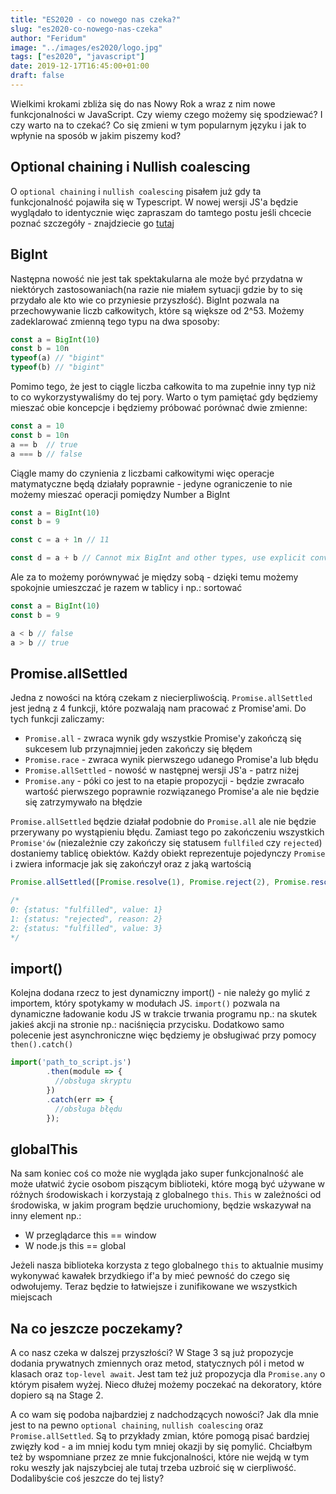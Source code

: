 ```yaml
---
title: "ES2020 - co nowego nas czeka?"
slug: "es2020-co-nowego-nas-czeka"
author: "Feridum"
image: "../images/es2020/logo.jpg"
tags: ["es2020", "javascript"]
date: 2019-12-17T16:45:00+01:00
draft: false
---
```


Wielkimi krokami zbliża się do nas Nowy Rok a wraz z nim nowe funkcjonalności w JavaScript. Czy wiemy czego możemy się spodziewać? I czy warto na to czekać? Co się zmieni w tym popularnym języku i jak to wpłynie na sposób w jakim piszemy kod?

<!--more-->

## Optional chaining i Nullish coalescing

O `optional chaining` i `nullish coalescing` pisałem już gdy ta funkcjonalność pojawiła się w Typescript. W nowej wersji JS'a będzie wyglądało to identycznie więc zapraszam do tamtego postu jeśli chcecie poznać szczegóły - znajdziecie go [tutaj](/post/optional-chaining-nullish-coalescing)

## BigInt

Następna nowość nie jest tak spektakularna ale może być przydatna w niektórych zastosowaniach(na razie nie miałem sytuacji gdzie by to się przydało ale kto wie co przyniesie przyszłość). BigInt pozwala na przechowywanie liczb całkowitych, które są większe od 2^53. Możemy zadeklarować zmienną tego typu na dwa sposoby:

```js
const a = BigInt(10)
const b = 10n
typeof(a) // "bigint"
typeof(b) // "bigint"
```

Pomimo tego, że jest to ciągle liczba całkowita to ma zupełnie inny typ niż to co wykorzystywaliśmy do tej pory. Warto o tym pamiętać gdy będziemy mieszać obie koncepcje i będziemy próbować porównać dwie zmienne:

```js
const a = 10
const b = 10n
a == b  // true
a === b // false
```

Ciągle mamy do czynienia z liczbami całkowitymi więc operacje matymatyczne będą działały poprawnie - jedyne ograniczenie to nie możemy mieszać operacji pomiędzy Number a BigInt


```js
const a = BigInt(10)
const b = 9

const c = a + 1n // 11

const d = a + b // Cannot mix BigInt and other types, use explicit conversions


```

Ale za to możemy porównywać je między sobą - dzięki temu możemy spokojnie umieszczać je razem w tablicy i np.: sortować

```js
const a = BigInt(10)
const b = 9

a < b // false
a > b // true
```

## Promise.allSettled

Jedna z nowości na którą czekam z niecierpliwością. `Promise.allSettled` jest jedną z 4 funkcji, które pozwalają nam pracować z Promise'ami. Do tych funkcji zaliczamy:

- `Promise.all` - zwraca wynik gdy wszystkie Promise'y zakończą się sukcesem lub przynajmniej jeden zakończy się błędem
- `Promise.race` - zwraca wynik pierwszego udanego Promise'a lub błędu
- `Promise.allSettled` - nowość w następnej wersji JS'a - patrz niżej
- `Promise.any` - póki co jest to na etapie propozycji - będzie zwracało wartość pierwszego poprawnie rozwiązanego Promise'a ale nie będzie się zatrzymywało na błędzie
	
`Promise.allSettled` będzie działał podobnie do `Promise.all` ale nie będzie przerywany po wystąpieniu błędu. Zamiast tego po zakończeniu wszystkich `Promise'ów` (niezależnie czy zakończy się statusem `fullfiled` czy `rejected`) dostaniemy tablicę obiektów. Każdy obiekt reprezentuje pojedynczy `Promise` i zwiera informacje jak się zakończył oraz z jaką wartością

```js
Promise.allSettled([Promise.resolve(1), Promise.reject(2), Promise.resolve(3)]).then(console.log)

/*
0: {status: "fulfilled", value: 1}
1: {status: "rejected", reason: 2}
2: {status: "fulfilled", value: 3}
*/

```


## import()

Kolejna dodana rzecz to jest dynamiczny import() - nie należy go mylić z importem, który spotykamy w modułach JS.  `import()` pozwala na dynamiczne ładowanie kodu JS w trakcie trwania programu np.: na skutek jakieś akcji na stronie np.: naciśnięcia przycisku. Dodatkowo samo polecenie jest asynchroniczne więc będziemy je obsługiwać przy pomocy `then().catch()`

```js
import('path_to_script.js')
        .then(module => {
          //obsługa skryptu
        })
        .catch(err => {
          //obsługa błędu
        });
```

## globalThis
Na sam koniec coś co może nie wygląda jako super funkcjonalność ale może ułatwić życie osobom piszącym biblioteki, które mogą być używane w różnych środowiskach i korzystają z globalnego `this`. `This` w zależności od środowiska, w jakim program będzie uruchomiony, będzie wskazywał na inny element np.:

- W przeglądarce this == window
- W node.js this == global

Jeżeli nasza biblioteka korzysta z tego globalnego `this` to aktualnie musimy wykonywać kawałek brzydkiego if'a by mieć pewność do czego się odwołujemy. Teraz będzie to łatwiejsze i zunifikowane we wszystkich miejscach

## Na co jeszcze poczekamy?

A co nasz czeka w dalszej przyszłości? W Stage 3 są już propozycje dodania prywatnych zmiennych oraz metod, statycznych pól i metod w klasach oraz `top-level await`.  Jest tam też już propozycja dla `Promise.any` o którym pisałem wyżej. Nieco dłużej możemy poczekać na dekoratory, które dopiero są na Stage 2.


A co wam się podoba najbardziej z nadchodzących nowości? Jak dla mnie jest to na pewno `optional chaining`, `nullish coalescing` oraz `Promise.allSettled`. Są to przykłady zmian, które pomogą pisać bardziej zwięzły kod - a im mniej kodu tym mniej okazji by się pomylić. Chciałbym też by wspomniane przez ze mnie fukcjonalności, które nie wejdą w tym roku weszły jak najszybciej ale tutaj trzeba uzbroić się w cierpliwość. Dodalibyście coś jeszcze do tej listy? 

